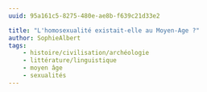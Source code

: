```yaml
---
uuid: 95a161c5-8275-480e-ae8b-f639c21d33e2

title: "L'homosexualité existait-elle au Moyen-Age ?"
author: SophieAlbert
tags:
    - histoire/civilisation/archéologie
    - littérature/linguistique
    - moyen âge
    - sexualités
---
```

